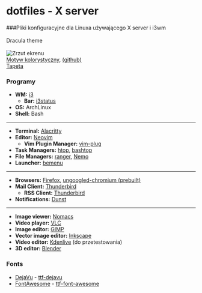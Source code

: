 # dotfiles - X server
###Pliki konfiguracyjne dla Linuxa używającego X server i i3wm<br>
<br>
Dracula theme<br>
<br>
![Zrzut ekrenu](https://raw.githubusercontent.com/typsz/dotfiles/main/Dracula_theme.png)
<br>
[Motyw kolorystyczny](https://draculatheme.com/), [(github)](https://github.com/dracula/dracula-theme)<br>
[Tapeta](https://draculatheme.com/wallpaper)

### Programy
* **WM:** [i3](https://wiki.archlinux.org/title/I3)
	* **Bar:** [i3status](https://wiki.archlinux.org/title/I3#i3status)
* **OS:** ArchLinux
* **Shell:** Bash
---
* **Terminal:** [Alacritty](https://wiki.archlinux.org/title/Alacritty)
* **Editor:** [Neovim](https://wiki.archlinux.org/title/Neovim)
	* **Vim Plugin Manager:** [vim-plug](https://github.com/junegunn/vim-plug)
* **Task Managers:** [htop](https://archlinux.org/packages/extra/x86_64/htop/), [bashtop](https://archlinux.org/packages/community/any/bashtop/)
* **File Managers:** [ranger](https://wiki.archlinux.org/title/Ranger), [Nemo](https://wiki.archlinux.org/title/Nemo)
* **Launcher:** [bemenu](https://github.com/Cloudef/bemenu)
---
* **Browsers:** [Firefox](https://wiki.archlinux.org/title/Firefox), [ungoogled-chromium (prebuilt)](https://github.com/ungoogled-software/ungoogled-chromium-archlinux#binary-downloads)
*  **Mail Client:** [Thunderbird](https://wiki.archlinux.org/title/Thunderbird)
	*  **RSS Client:** [Thunderbird](https://wiki.archlinux.org/title/Thunderbird)
* **Notifications:** [Dunst](https://wiki.archlinux.org/title/Dunst)
---
* **Image viewer:** [Nomacs](https://archlinux.org/packages/community/x86_64/nomacs/)
* **Video player:** [VLC](https://wiki.archlinux.org/title/Vlc)
* **Image editor:** [GIMP](https://wiki.archlinux.org/title/Gimp)
* **Vector image editor:** [Inkscape](https://wiki.archlinux.org/title/Inkscape)
* **Video editor:** [Kdenlive](https://archlinux.org/packages/extra/x86_64/kdenlive/) (do przetestowania)
* **3D editor:** [Blender](https://wiki.archlinux.org/title/Blender)

### Fonts
* [DejaVu](https://en.wikipedia.org/wiki/DejaVu_fonts) - [ttf-dejavu](https://archlinux.org/packages/extra/any/ttf-dejavu/)
* [FontAwesome](https://fontawesome.com/) - [ttf-font-awesome](https://archlinux.org/packages/community/any/ttf-font-awesome/)

